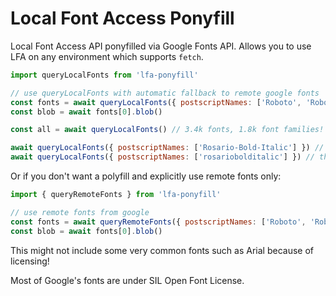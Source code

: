 # Local Font Access Ponyfill

Local Font Access API ponyfilled via Google Fonts API. Allows you to use LFA on any environment which supports `fetch`.

```js
import queryLocalFonts from 'lfa-ponyfill'

// use queryLocalFonts with automatic fallback to remote google fonts
const fonts = await queryLocalFonts({ postscriptNames: ['Roboto', 'Roboto-Bold'] })
const blob = await fonts[0].blob()

const all = await queryLocalFonts() // 3.4k fonts, 1.8k font families!

await queryLocalFonts({ postscriptNames: ['Rosario-Bold-Italic'] }) // specific style
await queryLocalFonts({ postscriptNames: ['rosariobolditalic'] }) // this also works
```

Or if you don't want a polyfill and explicitly use remote fonts only:

```js
import { queryRemoteFonts } from 'lfa-ponyfill'

// use remote fonts from google
const fonts = await queryRemoteFonts({ postscriptNames: ['Roboto', 'Roboto-Bold'] })
const blob = await fonts[0].blob()
```

This might not include some very common fonts such as Arial because of licensing!

Most of Google's fonts are under SIL Open Font License.
